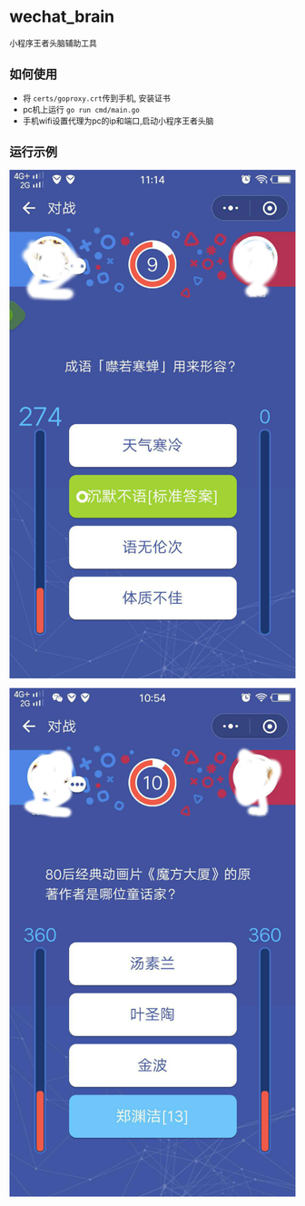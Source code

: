 # wechat_brain
小程序王者头脑辅助工具



## 如何使用
	
- 将 `certs/goproxy.crt`传到手机, 安装证书
- pc机上运行  `go run cmd/main.go`
- 手机wifi设置代理为pc的ip和端口,启动小程序王者头脑

## 运行示例
![自动提示标准答案](docs/2.jpg)

![自动估算最可能的答案](docs/1.jpg)


